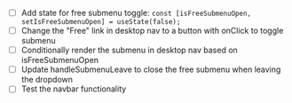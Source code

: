 - [ ] Add state for free submenu toggle: `const [isFreeSubmenuOpen, setIsFreeSubmenuOpen] = useState(false);`
- [ ] Change the "Free" link in desktop nav to a button with onClick to toggle submenu
- [ ] Conditionally render the submenu in desktop nav based on isFreeSubmenuOpen
- [ ] Update handleSubmenuLeave to close the free submenu when leaving the dropdown
- [ ] Test the navbar functionality
